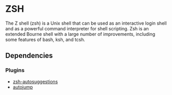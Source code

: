 # ZSH

The Z shell (zsh) is a Unix shell that can be used as an interactive login
shell and as a powerful command interpreter for shell scripting. Zsh is
an extended Bourne shell with a large number of improvements, including
some features of bash, ksh, and tcsh.

## Dependencies

### Plugins

- [zsh-autosuggestions](https://github.com/zsh-users/zsh-autosuggestions)
- [autojump](https://github.com/wting/autojump)
